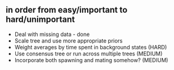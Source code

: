 
## in order from easy/important to hard/unimportant

- Deal with missing data - done
- Scale tree and use more appropriate priors
- Weight averages by time spent in background states (HARD)
- Use consensus tree or run across multiple trees (MEDIUM)
- Incorporate both spawning and mating somehow? (MEDIUM)

